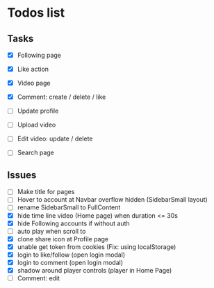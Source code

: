 # Todos list

## Tasks
- [X] Following page
- [X] Like action
- [X] Video page
- [X] Comment: create / delete / like
- [ ] Update profile
- [ ] Upload video
- [ ] Edit video: update / delete
- [ ] Search page


## Issues
- [ ] Make title for pages
- [ ] Hover to account at Navbar overflow hidden (SidebarSmall layout)
- [ ] rename SidebarSmall to FullContent
- [X] hide time line video (Home page) when duration <= 30s
- [X] hide Following accounts if without auth
- [ ] auto play when scroll to
- [X] clone share icon at Profile page
- [X] unable get token from cookies (Fix: using localStorage)
- [X] login to like/follow (open login modal)
- [X] login to comment (open login modal)
- [X] shadow around player controls (player in Home Page)
- [ ] Comment: edit
